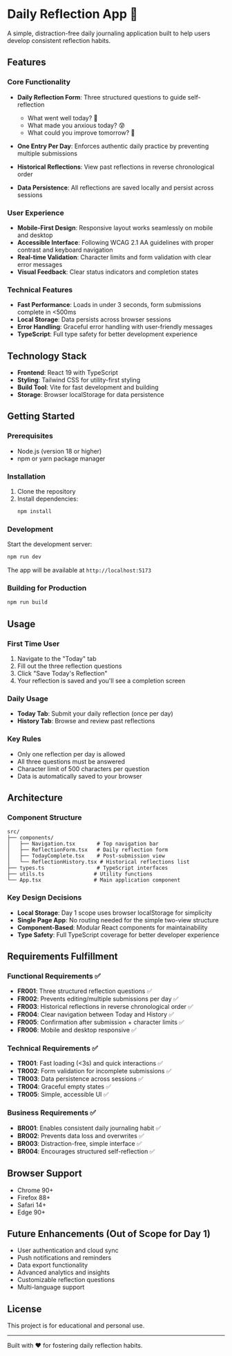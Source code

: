 # Daily Reflection App 📔

A simple, distraction-free daily journaling application built to help users develop consistent reflection habits.

## Features

### Core Functionality

- **Daily Reflection Form**: Three structured questions to guide self-reflection

  - What went well today? 🌟
  - What made you anxious today? 😰
  - What could you improve tomorrow? 🚀

- **One Entry Per Day**: Enforces authentic daily practice by preventing multiple submissions
- **Historical Reflections**: View past reflections in reverse chronological order
- **Data Persistence**: All reflections are saved locally and persist across sessions

### User Experience

- **Mobile-First Design**: Responsive layout works seamlessly on mobile and desktop
- **Accessible Interface**: Following WCAG 2.1 AA guidelines with proper contrast and keyboard navigation
- **Real-time Validation**: Character limits and form validation with clear error messages
- **Visual Feedback**: Clear status indicators and completion states

### Technical Features

- **Fast Performance**: Loads in under 3 seconds, form submissions complete in <500ms
- **Local Storage**: Data persists across browser sessions
- **Error Handling**: Graceful error handling with user-friendly messages
- **TypeScript**: Full type safety for better development experience

## Technology Stack

- **Frontend**: React 19 with TypeScript
- **Styling**: Tailwind CSS for utility-first styling
- **Build Tool**: Vite for fast development and building
- **Storage**: Browser localStorage for data persistence

## Getting Started

### Prerequisites

- Node.js (version 18 or higher)
- npm or yarn package manager

### Installation

1. Clone the repository
2. Install dependencies:
   ```bash
   npm install
   ```

### Development

Start the development server:

```bash
npm run dev
```

The app will be available at `http://localhost:5173`

### Building for Production

```bash
npm run build
```

## Usage

### First Time User

1. Navigate to the "Today" tab
2. Fill out the three reflection questions
3. Click "Save Today's Reflection"
4. Your reflection is saved and you'll see a completion screen

### Daily Usage

- **Today Tab**: Submit your daily reflection (once per day)
- **History Tab**: Browse and review past reflections

### Key Rules

- Only one reflection per day is allowed
- All three questions must be answered
- Character limit of 500 characters per question
- Data is automatically saved to your browser

## Architecture

### Component Structure

```
src/
├── components/
│   ├── Navigation.tsx       # Top navigation bar
│   ├── ReflectionForm.tsx   # Daily reflection form
│   ├── TodayComplete.tsx    # Post-submission view
│   └── ReflectionHistory.tsx # Historical reflections list
├── types.ts                 # TypeScript interfaces
├── utils.ts                # Utility functions
└── App.tsx                 # Main application component
```

### Key Design Decisions

- **Local Storage**: Day 1 scope uses browser localStorage for simplicity
- **Single Page App**: No routing needed for the simple two-view structure
- **Component-Based**: Modular React components for maintainability
- **Type Safety**: Full TypeScript coverage for better developer experience

## Requirements Fulfillment

### Functional Requirements ✅

- **FR001**: Three structured reflection questions ✅
- **FR002**: Prevents editing/multiple submissions per day ✅
- **FR003**: Historical reflections in reverse chronological order ✅
- **FR004**: Clear navigation between Today and History ✅
- **FR005**: Confirmation after submission + character limits ✅
- **FR006**: Mobile and desktop responsive ✅

### Technical Requirements ✅

- **TR001**: Fast loading (<3s) and quick interactions ✅
- **TR002**: Form validation for incomplete submissions ✅
- **TR003**: Data persistence across sessions ✅
- **TR004**: Graceful empty states ✅
- **TR005**: Simple, accessible UI ✅

### Business Requirements ✅

- **BR001**: Enables consistent daily journaling habit ✅
- **BR002**: Prevents data loss and overwrites ✅
- **BR003**: Distraction-free, simple interface ✅
- **BR004**: Encourages structured self-reflection ✅

## Browser Support

- Chrome 90+
- Firefox 88+
- Safari 14+
- Edge 90+

## Future Enhancements (Out of Scope for Day 1)

- User authentication and cloud sync
- Push notifications and reminders
- Data export functionality
- Advanced analytics and insights
- Customizable reflection questions
- Multi-language support

## License

This project is for educational and personal use.

---

Built with ❤️ for fostering daily reflection habits.
